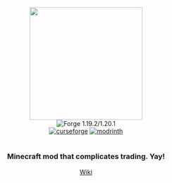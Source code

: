 <div align="center">
  <img src="https://i.imgur.com/tpmC8km.png" width="256">
    <br>
  <img src="https://img.shields.io/badge/Forge-1.19.2/1.20.1-e04e14" alt="Forge 1.19.2/1.20.1">
    <br>
  <a href="https://curseforge.com/minecraft/mc-mods/wares"><img src="https://cf.way2muchnoise.eu/839158.svg" alt="curseforge"></a>
  <a href="https://modrinth.com/mod/wares"><img src="https://img.shields.io/modrinth/dt/Jz71ddli?logo=modrinth&label=&suffix=%20&style=flat&color=242629&labelColor=5ca424&logoColor=1c1c1c" alt="modrinth"></a>
  <br>
</div>

<h1></h1>

<div align="center">
  <h3>Minecraft mod that complicates trading. Yay!</h3>
  <a href="https://github.com/mortuusars/Exposure/wiki">Wiki</a>
</div>

